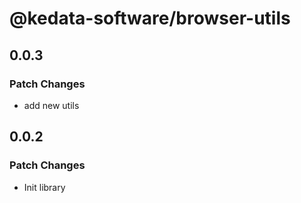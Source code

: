 # @kedata-software/browser-utils

## 0.0.3

### Patch Changes

- add new utils

## 0.0.2

### Patch Changes

- Init library
